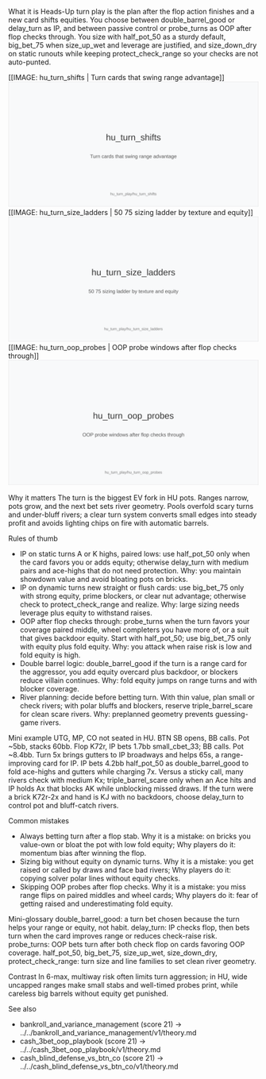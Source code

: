 What it is
Heads-Up turn play is the plan after the flop action finishes and a new card shifts equities. You choose between double_barrel_good or delay_turn as IP, and between passive control or probe_turns as OOP after flop checks through. You size with half_pot_50 as a sturdy default, big_bet_75 when size_up_wet and leverage are justified, and size_down_dry on static runouts while keeping protect_check_range so your checks are not auto-punted.

[[IMAGE: hu_turn_shifts | Turn cards that swing range advantage]]
![Turn cards that swing range advantage](images/hu_turn_shifts.svg)
[[IMAGE: hu_turn_size_ladders | 50 75 sizing ladder by texture and equity]]
![50 75 sizing ladder by texture and equity](images/hu_turn_size_ladders.svg)
[[IMAGE: hu_turn_oop_probes | OOP probe windows after flop checks through]]
![OOP probe windows after flop checks through](images/hu_turn_oop_probes.svg)

Why it matters
The turn is the biggest EV fork in HU pots. Ranges narrow, pots grow, and the next bet sets river geometry. Pools overfold scary turns and under-bluff rivers; a clear turn system converts small edges into steady profit and avoids lighting chips on fire with automatic barrels.

Rules of thumb

* IP on static turns A or K highs, paired lows: use half_pot_50 only when the card favors you or adds equity; otherwise delay_turn with medium pairs and ace-highs that do not need protection. Why: you maintain showdown value and avoid bloating pots on bricks.
* IP on dynamic turns new straight or flush cards: use big_bet_75 only with strong equity, prime blockers, or clear nut advantage; otherwise check to protect_check_range and realize. Why: large sizing needs leverage plus equity to withstand raises.
* OOP after flop checks through: probe_turns when the turn favors your coverage paired middle, wheel completers you have more of, or a suit that gives backdoor equity. Start with half_pot_50; use big_bet_75 only with equity plus fold equity. Why: you attack when raise risk is low and fold equity is high.
* Double barrel logic: double_barrel_good if the turn is a range card for the aggressor, you add equity overcard plus backdoor, or blockers reduce villain continues. Why: fold equity jumps on range turns and with blocker coverage.
* River planning: decide before betting turn. With thin value, plan small or check rivers; with polar bluffs and blockers, reserve triple_barrel_scare for clean scare rivers. Why: preplanned geometry prevents guessing-game rivers.

Mini example
UTG, MP, CO not seated in HU. BTN SB opens, BB calls. Pot ~5bb, stacks 60bb. Flop K72r, IP bets 1.7bb small_cbet_33; BB calls. Pot ~8.4bb. Turn 5x brings gutters to IP broadways and helps 65s, a range-improving card for IP. IP bets 4.2bb half_pot_50 as double_barrel_good to fold ace-highs and gutters while charging 7x. Versus a sticky call, many rivers check with medium Kx; triple_barrel_scare only when an Ace hits and IP holds Ax that blocks AK while unblocking missed draws. If the turn were a brick K72r-2x and hand is KJ with no backdoors, choose delay_turn to control pot and bluff-catch rivers.

Common mistakes

* Always betting turn after a flop stab. Why it is a mistake: on bricks you value-own or bloat the pot with low fold equity; Why players do it: momentum bias after winning the flop.
* Sizing big without equity on dynamic turns. Why it is a mistake: you get raised or called by draws and face bad rivers; Why players do it: copying solver polar lines without equity checks.
* Skipping OOP probes after flop checks. Why it is a mistake: you miss range flips on paired middles and wheel cards; Why players do it: fear of getting raised and underestimating fold equity.

Mini-glossary
double_barrel_good: a turn bet chosen because the turn helps your range or equity, not habit.
delay_turn: IP checks flop, then bets turn when the card improves range or reduces check-raise risk.
probe_turns: OOP bets turn after both check flop on cards favoring OOP coverage.
half_pot_50, big_bet_75, size_up_wet, size_down_dry, protect_check_range: turn size and line families to set clean river geometry.

Contrast
In 6-max, multiway risk often limits turn aggression; in HU, wide uncapped ranges make small stabs and well-timed probes print, while careless big barrels without equity get punished.

See also
- bankroll_and_variance_management (score 21) -> ../../bankroll_and_variance_management/v1/theory.md
- cash_3bet_oop_playbook (score 21) -> ../../cash_3bet_oop_playbook/v1/theory.md
- cash_blind_defense_vs_btn_co (score 21) -> ../../cash_blind_defense_vs_btn_co/v1/theory.md
